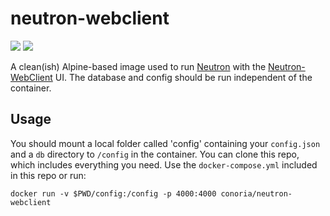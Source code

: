 # neutron-webclient

[![](https://images.microbadger.com/badges/version/conoria/neutron-webclient.svg)](https://microbadger.com/images/conoria/neutron-webclient "Get your own version badge on microbadger.com") [![](https://images.microbadger.com/badges/image/conoria/neutron-webclient.svg)](https://microbadger.com/images/conoria/neutron-webclient "Get your own image badge on microbadger.com")

A clean(ish) Alpine-based image used to run [Neutron](https://github.com/emersion/neutron) with the [Neutron-WebClient](https://github.com/vpapadopou/Neutron-WebClient) UI. The database and config should be run independent of the container.

## Usage
You should mount a local folder called 'config' containing your `config.json` and a `db` directory to `/config` in the container. You can clone this repo, which includes everything you need. Use the `docker-compose.yml` included in this repo or run:
```
docker run -v $PWD/config:/config -p 4000:4000 conoria/neutron-webclient

```
